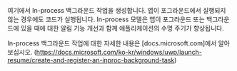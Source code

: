 ﻿여기에서 In-process 백그라운드 작업을 생성합니다. 앱이 포그라운드에서 실행되지 않는 경우에도 코드가 실행됩니다. In-process 모델은 앱이 포그라운드 또는 백그라운드에 있을 때에 대한 알림 기능 개선과 함께 애플리케이션의 수명 주기가 향상됩니다.

In-process 백그라운드 작업에 대한 자세한 내용은 [docs.microsoft.com]에서 알아보십시오. (https://docs.microsoft.com/ko-kr/windows/uwp/launch-resume/create-and-register-an-inproc-background-task)
